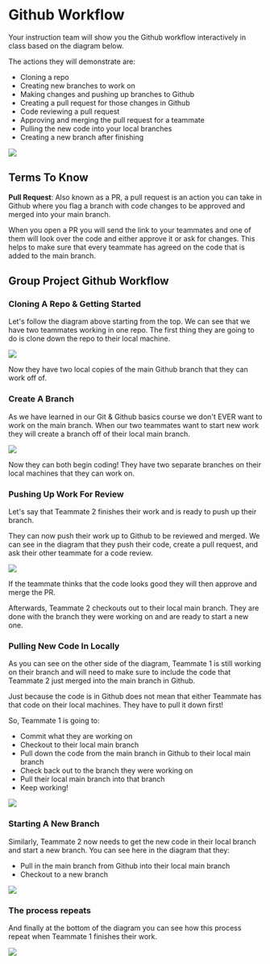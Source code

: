 # Github Workflow

Your instruction team will show you the Github workflow interactively in class based on the diagram below.

The actions they will demonstrate are:

- Cloning a repo
- Creating new branches to work on
- Making changes and pushing up branches to Github
- Creating a pull request for those changes in Github
- Code reviewing a pull request
- Approving and merging the pull request for a teammate
- Pulling the new code into your local branches
- Creating a new branch after finishing

![](../images/GitHub-Flow.png)

## Terms To Know

**Pull Request**: Also known as a PR, a pull request is an action you can take in Github where you flag a branch with code changes to be approved and merged into your main branch.

When you open a PR you will send the link to your teammates and one of them will look over the code and either approve it or ask for changes. This helps to make sure that every teammate has agreed on the code that is added to the main branch.

## Group Project Github Workflow

### Cloning A Repo & Getting Started

Let's follow the diagram above starting from the top. We can see that we have two teammates working in one repo. The first thing they are going to do is clone down the repo to their local machine.

![](../images/GitHub-flow-1.png)

Now they have two local copies of the main Github branch that they can work off of.

### Create A Branch

As we have learned in our Git & Github basics course we don't EVER want to work on the main branch. When our two teammates want to start new work they will create a branch off of their local main branch.

![](../images/GitHub-flow-2.png)

Now they can both begin coding! They have two separate branches on their local machines that they can work on.

### Pushing Up Work For Review

Let's say that Teammate 2 finishes their work and is ready to push up their branch.

They can now push their work up to Github to be reviewed and merged. We can see in the diagram that they push their code, create a pull request, and ask their other teammate for a code review.

![](../images/GitHub-flow-3.png)

If the teammate thinks that the code looks good they will then approve and merge the PR.

Afterwards, Teammate 2 checkouts out to their local main branch. They are done with the branch they were working on and are ready to start a new one.

### Pulling New Code In Locally

As you can see on the other side of the diagram, Teammate 1 is still working on their branch and will need to make sure to include the code that Teammate 2 just merged into the main branch in Github.

Just because the code is in Github does not mean that either Teammate has that code on their local machines. They have to pull it down first!

So, Teammate 1 is going to:

- Commit what they are working on
- Checkout to their local main branch
- Pull down the code from the main branch in Github to their local main branch
- Check back out to the branch they were working on
- Pull their local main branch into that branch
- Keep working!

![](../images/GitHub-flow-4.png)

### Starting A New Branch

Similarly, Teammate 2 now needs to get the new code in their local branch and start a new branch. You can see here in the diagram that they:

- Pull in the main branch from Github into their local main branch
- Checkout to a new branch

![](../images/GitHub-flow-5.png)

### The process repeats

And finally at the bottom of the diagram you can see how this process repeat when Teammate 1 finishes their work.

![](../images/GitHub-flow-6.png)
